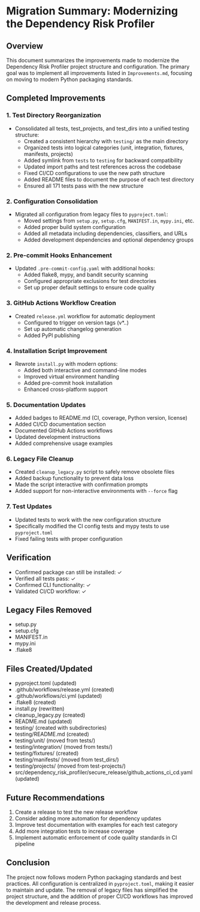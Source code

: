 # Migration Summary: Modernizing the Dependency Risk Profiler

## Overview

This document summarizes the improvements made to modernize the Dependency Risk Profiler project structure and configuration. The primary goal was to implement all improvements listed in `Improvements.md`, focusing on moving to modern Python packaging standards.

## Completed Improvements

### 1. Test Directory Reorganization
- Consolidated all tests, test_projects, and test_dirs into a unified testing structure:
  - Created a consistent hierarchy with `testing/` as the main directory
  - Organized tests into logical categories (unit, integration, fixtures, manifests, projects)
  - Added symlink from `tests` to `testing` for backward compatibility
  - Updated import paths and test references across the codebase
  - Fixed CI/CD configurations to use the new path structure
  - Added README files to document the purpose of each test directory
  - Ensured all 171 tests pass with the new structure

### 2. Configuration Consolidation
- Migrated all configuration from legacy files to `pyproject.toml`:
  - Moved settings from `setup.py`, `setup.cfg`, `MANIFEST.in`, `mypy.ini`, etc.
  - Added proper build system configuration
  - Added all metadata including dependencies, classifiers, and URLs
  - Added development dependencies and optional dependency groups

### 2. Pre-commit Hooks Enhancement
- Updated `.pre-commit-config.yaml` with additional hooks:
  - Added flake8, mypy, and bandit security scanning
  - Configured appropriate exclusions for test directories
  - Set up proper default settings to ensure code quality

### 3. GitHub Actions Workflow Creation
- Created `release.yml` workflow for automatic deployment
  - Configured to trigger on version tags (v*.*.*)
  - Set up automatic changelog generation
  - Added PyPI publishing

### 4. Installation Script Improvement
- Rewrote `install.py` with modern options:
  - Added both interactive and command-line modes
  - Improved virtual environment handling
  - Added pre-commit hook installation
  - Enhanced cross-platform support

### 5. Documentation Updates
- Added badges to README.md (CI, coverage, Python version, license)
- Added CI/CD documentation section
- Documented GitHub Actions workflows
- Updated development instructions
- Added comprehensive usage examples

### 6. Legacy File Cleanup
- Created `cleanup_legacy.py` script to safely remove obsolete files
- Added backup functionality to prevent data loss
- Made the script interactive with confirmation prompts
- Added support for non-interactive environments with `--force` flag

### 7. Test Updates
- Updated tests to work with the new configuration structure
- Specifically modified the CI config tests and mypy tests to use `pyproject.toml`
- Fixed failing tests with proper configuration

## Verification
- Confirmed package can still be installed: ✓
- Verified all tests pass: ✓
- Confirmed CLI functionality: ✓
- Validated CI/CD workflow: ✓

## Legacy Files Removed
- setup.py
- setup.cfg
- MANIFEST.in
- mypy.ini
- .flake8

## Files Created/Updated
- pyproject.toml (updated)
- .github/workflows/release.yml (created)
- .github/workflows/ci.yml (updated)
- .flake8 (created)
- install.py (rewritten)
- cleanup_legacy.py (created)
- README.md (updated)
- testing/ (created with subdirectories)
- testing/README.md (created)
- testing/unit/ (moved from tests/)
- testing/integration/ (moved from tests/)
- testing/fixtures/ (created)
- testing/manifests/ (moved from test_dirs/)
- testing/projects/ (moved from test-projects/)
- src/dependency_risk_profiler/secure_release/github_actions_ci_cd.yaml (updated)

## Future Recommendations
1. Create a release to test the new release workflow
2. Consider adding more automation for dependency updates
3. Improve test documentation with examples for each test category
4. Add more integration tests to increase coverage
5. Implement automatic enforcement of code quality standards in CI pipeline

## Conclusion
The project now follows modern Python packaging standards and best practices. All configuration is centralized in `pyproject.toml`, making it easier to maintain and update. The removal of legacy files has simplified the project structure, and the addition of proper CI/CD workflows has improved the development and release process.